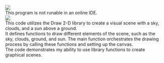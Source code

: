 <picture><img src="https://img.shields.io/badge/TKINTER%202D SCENE-purple?label=py"></picture><br>
This program is not runable in an online IDE.
<br>
<picture><img src="https://img.shields.io/badge/DESCRIPTION:-blue"></picture><br>
This code utilizes the Draw 2-D library to create a visual scene with a sky, clouds, and a sun above a ground.<br>
It defines functions to draw different elements of the scene, such as the sky, clouds, ground, and sun. The main function orchestrates the drawing process by calling these functions and setting up the canvas.<br>
The code demonstrates my ability to use library functions to create graphical scenes.
